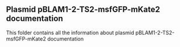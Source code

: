 Plasmid pBLAM1-2-TS2-msfGFP-mKate2 documentation
---
This folder contains all the information about plasmid pBLAM1-2-TS2-msfGFP-mKate2 documentation
